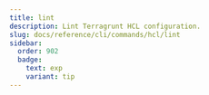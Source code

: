 ```yaml
---
title: lint
description: Lint Terragrunt HCL configuration.
slug: docs/reference/cli/commands/hcl/lint
sidebar:
  order: 902
  badge:
    text: exp
    variant: tip
---
```


<!-- This page is intentionally empty. Commands are defined in `src/pages/docs/reference/cli/commands/[...slug.astro] -->
<!-- This file is a placeholder to ensure that other pages see commands in their sidebars, and so that the data is accessible in the docs collection. -->
